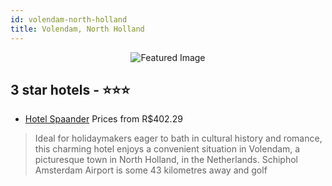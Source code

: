 ```yaml
---
id: volendam-north-holland
title: Volendam, North Holland
---
```


<center><img src="https://i.travelapi.com/hotels/1000000/20000/10400/10358/18190a1a_z.jpg" alt="Featured Image" /></center>


##  3 star hotels - ⭐️⭐️⭐️

-    [Hotel Spaander](https://us.hurb.com/hotels/volendam/hotel-spaander-JNP-JP775251?cmp=18055) Prices from R$402.29
   > Ideal for holidaymakers eager to bath in cultural history and romance, this charming hotel enjoys a convenient situation in Volendam, a picturesque town in North Holland, in the Netherlands.  Schiphol Amsterdam Airport is some 43 kilometres away and golf 
